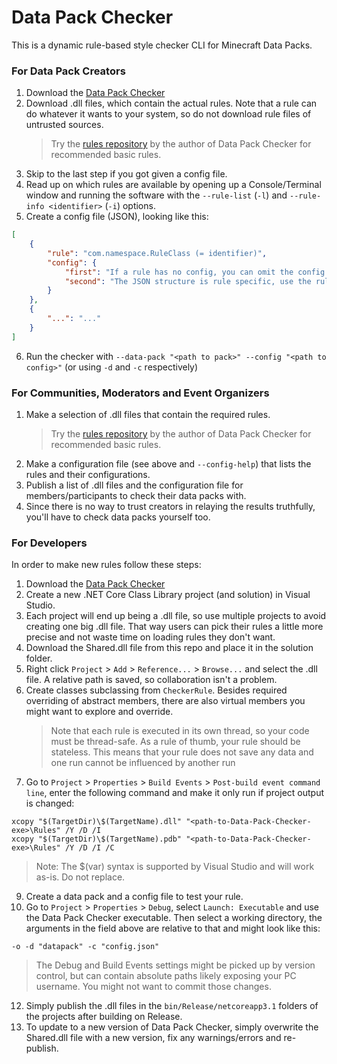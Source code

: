# Data Pack Checker
This is a dynamic rule-based style checker CLI for Minecraft Data Packs.

### For Data Pack Creators
1. Download the [Data Pack Checker](https://github.com/Bertie2011/DataPackChecker/releases)
2. Download .dll files, which contain the actual rules. Note that a rule can do whatever it wants to your system, so do not download rule files of untrusted sources.
   > Try the [rules repository](https://github.com/Bertie2011/DataPackCheckerRules) by the author of Data Pack Checker for recommended basic rules.
3. Skip to the last step if you got given a config file.
4. Read up on which rules are available by opening up a Console/Terminal window and running the software with the `--rule-list` (`-l`) and `--rule-info <identifier>` (`-i`) options.
5. Create a config file (JSON), looking like this:
```JSON
[
    {
        "rule": "com.namespace.RuleClass (= identifier)",
        "config": {
            "first": "If a rule has no config, you can omit the config key.",
            "second": "The JSON structure is rule specific, use the rule info option for more information."
        }
    },
    {
        "...": "..."
    }
]
```
6. Run the checker with `--data-pack "<path to pack>" --config "<path to config>"` (or using `-d` and `-c` respectively) 

### For Communities, Moderators and Event Organizers
1. Make a selection of .dll files that contain the required rules.
   > Try the [rules repository](https://github.com/Bertie2011/DataPackCheckerRules) by the author of Data Pack Checker for recommended basic rules.
2. Make a configuration file (see above and `--config-help`) that lists the rules and their configurations.
3. Publish a list of .dll files and the configuration file for members/participants to check their data packs with.
4. Since there is no way to trust creators in relaying the results truthfully, you'll have to check data packs yourself too.

### For Developers
In order to make new rules follow these steps:
1. Download the [Data Pack Checker](https://github.com/Bertie2011/DataPackChecker/releases)
2. Create a new .NET Core Class Library project (and solution) in Visual Studio.
3. Each project will end up being a .dll file, so use multiple projects to avoid creating one big .dll file. That way users can pick their rules a little more precise and not waste time on loading rules they don't want.
4. Download the Shared.dll file from this repo and place it in the solution folder.
5. Right click `Project` > `Add` > `Reference...` > `Browse...` and select the .dll file. A relative path is saved, so collaboration isn't a problem.
6. Create classes subclassing from `CheckerRule`. Besides required overriding of abstract members, there are also virtual members you might want to explore and override.
   > Note that each rule is executed in its own thread, so your code must be thread-safe. As a rule of thumb, your rule should be stateless. This means that your rule does not save any data and one run cannot be influenced by another run
7. Go to `Project` > `Properties` > `Build Events` > `Post-build event command line`, enter the following command and make it only run if project output is changed:
```Batchfile
xcopy "$(TargetDir)\$(TargetName).dll" "<path-to-Data-Pack-Checker-exe>\Rules" /Y /D /I
xcopy "$(TargetDir)\$(TargetName).pdb" "<path-to-Data-Pack-Checker-exe>\Rules" /Y /D /I /C
```
> Note: The $(var) syntax is supported by Visual Studio and will work as-is. Do not replace.
9. Create a data pack and a config file to test your rule.
10. Go to `Project` > `Properties` > `Debug`, select `Launch: Executable` and use the Data Pack Checker executable. Then select a working directory, the arguments in the field above are relative to that and might look like this:
```Batchfile
-o -d "datapack" -c "config.json"
```
> The Debug and Build Events settings might be picked up by version control, but can contain absolute paths likely exposing your PC username. You might not want to commit those changes.
12. Simply publish the .dll files in the `bin/Release/netcoreapp3.1` folders of the projects after building on Release.
13. To update to a new version of Data Pack Checker, simply overwrite the Shared.dll file with a new version, fix any warnings/errors and re-publish.
